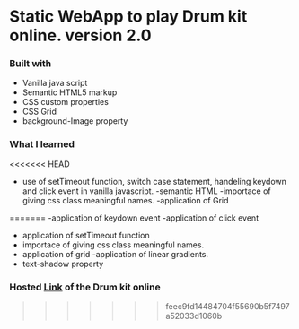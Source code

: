 # Static WebApp to play Drum kit online. version 2.0

### Built with

- Vanilla java script
- Semantic HTML5 markup
- CSS custom properties
- CSS Grid
- background-Image property

### What I learned

<<<<<<< HEAD

- use of setTimeout function, switch case statement, handeling keydown and click event in vanilla javascript.
-semantic HTML
-importace of giving css class meaningful names.
-application of Grid

=======
-application of keydown event
-application of click event
- application of setTimeout function
- importace of giving css class meaningful names.
- application of grid
-application of linear gradients.
- text-shadow property

### Hosted [Link]() of the Drum kit online

>>>>>>> feec9fd14484704f55690b5f7497a52033d1060b
